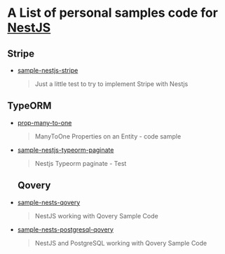 # A List of personal samples code for [NestJS](https://nestjs.com/)

## Stripe

- [sample-nestjs-stripe](https://github.com/audiBookning/sample-nestjs-stripe)

  > Just a little test to try to implement Stripe with Nestjs

## TypeORM

- [prop-many-to-one](https://github.com/audiBookning/prop-many-to-one)

  > ManyToOne Properties on an Entity - code sample

- [sample-nestjs-typeorm-paginate](https://github.com/audiBookning/sample-nestjs-typeorm-paginate)

  > Nestjs Typeorm paginate - Test

  ## Qovery

- [sample-nests-qovery](https://github.com/audiBookning/sample-nests-qovery)

  > NestJS working with Qovery Sample Code

- [sample-nests-postgresql-qovery](https://github.com/audiBookning/sample-nests-postgresql-qovery)

  > NestJS and PostgreSQL working with Qovery Sample Code
